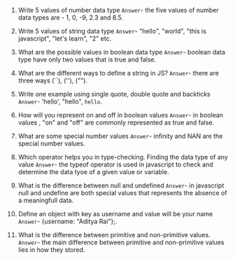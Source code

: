 1. Write 5 values of number data type
`Answer`- the five values of number data types are - 1, 0, -9, 2.3 and 8.5.

2. Write 5 values of string data type
`Answer`- "hello", "world", "this is javascript", "let's learn", "2" etc.

3. What are the possible values in boolean data type
`Answer`- boolean data type have only two values that is true and false.

4. What are the different ways to define a string in JS?
`Answer`- there are three ways (``), (''), ("").

5. Write one example using single quote, double quote and backticks
`Answer`- 'hello', "hello", `hello`.

6. How will you represent on and off in boolean values
`Answer`- in boolean values , "on" and "off" are commonly represented as true and false.

7. What are some special number values
`Answer`- infinity and NAN are the special number values.

8. Which operator helps you in type-checking. Finding the data type of any value
`Answer`- the typeof operator is used in javascript to check and determine the data tyoe of a given value or variable.

9. What is the difference between null and undefined
`Answer`- in javascript null and undefine are both special values that represents the absence of a meaningfull data.

10. Define an object with key as username and value will be your name
`Answer`- {username: "Aditya Rai"};.

11. What is the difference between primitive and non-primitive values.
`Answer`- the main difference between primitive and non-primitive values lies in how they stored.
